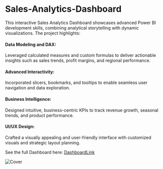 # Sales-Analytics-Dashboard

This interactive Sales Analytics Dashboard showcases advanced Power BI development skills, combining analytical storytelling with dynamic visualizations. The project highlights:

#### Data Modeling and DAX: 
Leveraged calculated measures and custom formulas to deliver actionable insights such as sales trends, profit margins, and regional performance.

#### Advanced Interactivity: 
Incorporated slicers, bookmarks, and tooltips to enable seamless user navigation and data exploration.

#### Business Intelligence: 
Designed intuitive, business-centric KPIs to track revenue growth, seasonal trends, and product performance.

#### UI/UX Design: 
Crafted a visually appealing and user-friendly interface with customized visuals and strategic layout planning.

See the full Dashboard here: 
[DashboardLink](https://app.powerbi.com/viewr=eyJrIjoiMWViN2M5NzctMjViMS00ZjZhLThlMDItYWRjNzI2M2I3NWM0IiwidCI6ImRmODY3OWNkLWE4MGUtNDVkOC05OWFjLWM4M2VkN2ZmOTVhMCJ9&embedImagePlaceholder=true&pageName=174627b46b5b8270add4)

![Cover ](https://github.com/user-attachments/assets/4bf5c299-57ce-4272-9b0e-87afdc4fb5eb)
